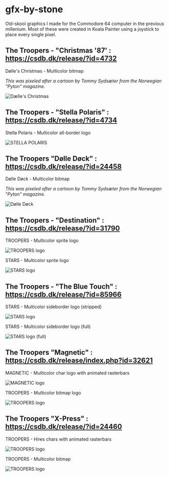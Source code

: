 # gfx-by-stone

Old-skool graphics I made for the Commodore 64 computer in the previous millenium. Most of these were created in Koala Painter using a joystick to place every single pixel. 

## The Troopers - "Christmas '87' : https://csdb.dk/release/?id=4732

Dølle's Christmas - Multicolor bitmap

_This was pixeled after a cartoon by Tommy Sydsæter from the Norwegian "Pyton" magazine._

![Dælle's Christmas](troopers-christmas_87-D0LLE'S_CHRISTMAS-mc-fullscreen.png)


## The Troopers - "Stella Polaris" : https://csdb.dk/release/?id=4734

Stella Polaris - Multicolor all-border logo

![STELLA POLARIS](troopers-stella_polaris-STELLA_POLARIS-mc-allborder.png)


## The Troopers "Dølle Døck" : https://csdb.dk/release/?id=24458

Dølle Døck - Multicolor bitmap

_This was pixeled after a cartoon by Tommy Sydsæter from the Norwegian "Pyton" magazine._

![Dølle Døck](troopers-d0lle_d0ck-D0LLE_D0CK-mc-fullscreen.png)


## The Troopers - "Destination" : https://csdb.dk/release/?id=31790

TROOPERS - Multicolor sprite logo

![TROOPERS logo](troopers-destination-troopers-sprite-logo.png)

STARS - Multicolor sprite logo

![STARS logo](troopers-destination-STARS-sprite-logo.png)


## The Troopers - "The Blue Touch" : https://csdb.dk/release/?id=85966

STARS - Multicolor sideborder logo (stripped)

![STARS logo](troopers-blue_touch-STARS-mc-sideborder-logo.png)

STARS - Multicolor sideborder logo (full)

![STARS logo (full)](troopers-blue_touch-STARS-mc-sideborder-logo-2.png)


## The Troopers "Magnetic" : https://csdb.dk/release/index.php?id=32621

MAGNETIC - Multicolor char logo with animated rasterbars 

![MAGNETIC logo](troopers-magnetic-MAGNETIC-mc-logo.png)

TROOPERS - Multicolor bitmap logo

![TROOPERS logo](troopers-magnetic-troopers-mc-logo.png)

## The Troopers "X-Press" : https://csdb.dk/release/?id=24460

TROOPERS - Hires chars with animated rasterbars

![TROOPERS logo](troopers-xpress-troopers-hires-logo.png)

TROOPERS - Multicolor bitmap

![TROOPERS logo](troopers-xpress-troopers-logo.png)


